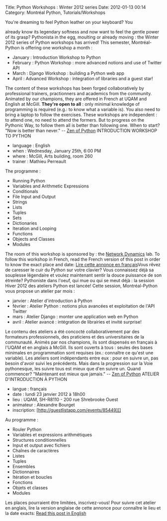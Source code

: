 Title: Python Workshops : Winter 2012 series
Date: 2012-01-13 00:14
Category: Montréal Python, Tutorials/Workshops

<!--:en-->You're dreaming to feel Python leather on your keyboard? You
already know its legendary softness and now want to feel the gentle
power of its grasp? Pythonista in the egg, moulting or already moving :
the Winter 2012 series of Python workshops has arrived! This semester,
Montréal-Python is offering one workshop a month :

-   January : Introduction Workshop to Python
-   February : Python Workshop : more advanced notions and use of
    Twitter API
-   March : Django Workshop : building a Python web app
-   April : Advanced Workshop : integration of libraries and a guest
    star!

The content of these workshops has been forged collaboratively by
professional trainers, practionners and academics from the community.
Animated by our champions, they are offered in French at UQAM and
English at McGill. **They're open to all** : only minimal knowledge of
programming is required (e.g.: to know what a variable is). You also
need to bring a laptop to follow the exercises. These workshops are
independent : to attend one, no need to attend the formers. But to
progress on the Pythonic Way, to follow them all is better than
following one. When to start? "Now is better than never." -- [Zen of
Python][] INTRODUCTION WORKSHOP TO PYTHON

-   language : English
-   when : Wednesday, January 25th, 6:00 PM
-   where : McGill, Arts building, room 260
-   trainer : Mathieu Perreault

The programme :

-   Running Python
-   Variables and Arithmetic Expressions
-   Conditionals
-   File Input and Output
-   Strings
-   Lists
-   Tuples
-   Sets
-   Dictionaries
-   Iteration and Looping
-   Functions
-   Objects and Classes
-   Modules

The room of this workshop is sponsored by : the [Network Dynamics][]
lab. To follow this workshop in French, read the French version of this
post in order to know the exact place and date: [Lire cette annonce en
français][]<!--:--><!--:fr-->Vous rêvez de caresser le cuir du Python
sur votre clavier? Vous connaissez déjà sa souplesse légendaire et
voulez maintenant sentir la douce puissance de son étreinte? Pythoniste
dans l'oeuf, qui mue ou qui se meut déjà : la session Hiver 2012 des
ateliers Python est lancée! Cette session, Montréal-Python vous propose
un atelier par mois :

-   janvier : Atelier d'introduction à Python
-   février : Atelier Python : notions plus avancées et exploitation de
    l'API Twitter
-   mars : Atelier Django : monter une application web en Python
-   avril : Atelier avancé : intégration de librairies et invité
    surprise!

Le contenu des ateliers a été concocté collaborativement par des
formateurs professionnels, des praticiens et des universitaires de la
communauté. Animés par nos champions, ils sont dispensés en français à
l'UQAM et en anglais à McGill. Ils sont ouverts à tous : seules des
bases minimales en programmation sont requises (ex.: connaître ce qu'est
une variable). Les ateliers sont indépendants entre eux : pour en suivre
un, pas besoin d'avoir suivi les précédents. Mais dans la progression
sur la Voie pythonesque, les suivre tous est mieux que d'en suivre un.
Quand commencer? "Maintenant est mieux que jamais." -- [Zen of Python][]
ATELIER D'INTRODUCTION À PYTHON

-   langue : français
-   date : lundi 23 janvier 2012 à 18h00
-   lieu : UQAM, SH-R8110 - 200 rue Shrebrooke Ouest
-   animateur : Alexandre Bourget
-   inscription: [http://guestlistapp.com/events/85449][]

Au programme :

-   Rouler Python
-   Variables et expressions arithmétiques
-   Structures conditionnelles
-   Input et output avec fichiers
-   Chaînes de caractères
-   Listes
-   Tuples
-   Ensembles
-   Dictionnaires
-   Itération et boucles
-   Fonctions
-   Objets et classes
-   Modules

Les places pourraient être limitées, inscrivez-vous! Pour suivre cet
atelier en anglais, lire la version anglaise de cette annonce pour
connaître le lieu et la date exacts: [Read this post in
English][]<!--:-->

</p>

  [Zen of Python]: http://www.python.org/dev/peps/pep-0020/
  [Network Dynamics]: http://www.networkdynamics.org/
  [Lire cette annonce en français]: http://montrealpython.org/fr/2012/01/python-workshops-winter-session-2012/
  [http://guestlistapp.com/events/85449]: http://guestlistapp.com/events/85449
  [Read this post in English]: http://montrealpython.org/2012/01/python-workshops-winter-session-2012
